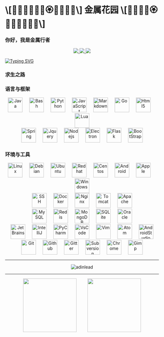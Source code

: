 <h1>\[🪻🌷🌼🌻🌺🌹🏵️🪷💮🌸💐\] 金属花园 \[💐🌸💮🪷🏵️🌹🌺🌻🌼🌷🪻\]</h1>

### 你好，我是金属行者
<p align="center">
    <a title="Github Total Stars" target="_blank" href="https://github.com/adinlead">
        <img src="https://img.shields.io/github/stars/adinlead.svg?logo=star&label=Total%20Stars&color=success" />
    </a>
    <a title="Github Followers" target="_blank" href="https://github.com/adinlead">
        <img src="https://img.shields.io/badge/dynamic/json?label=GitHub&suffix=%20followers&query=%24.data.totalSubs&url=https%3A%2F%2Fapi.spencerwoo.com%2Fsubstats%2F%3Fsource%3Dgithub%26queryKey%3Dadinlead&color=blue&logo=github&longCache=true" />
    </a>
    <a title="My Web Site" target="_blank" href="https://me.itez.cc/">
        <img src="https://img.shields.io/badge/%E4%B8%AA%E4%BA%BA%E5%B0%8F%E7%AB%99-itez.cc-orange" />
    </a>
</p>

[![Typing SVG](https://readme-typing-svg.demolab.com?font=Zhi+Mang+Xing&size=24&pause=1000&color=654A67&random=false&width=435&lines=%E4%B8%87%E4%BA%8B%E4%B8%87%E7%89%A9%EF%BC%8C%E5%8F%98%E5%8C%96%E6%97%A0%E7%A9%B7%EF%BC%9B%E4%B8%87%E5%8F%98%E4%B8%8D%E7%A6%BB%EF%BC%8C%E5%AE%97%E4%B8%AD%E8%B6%8B%E5%BA%B8%EF%BC%9B;%E6%8D%9F%E7%9B%88%E8%A1%A5%E7%BC%BA%EF%BC%8C%E5%90%84%E5%BE%AA%E5%85%B6%E9%81%93%EF%BC%9B%E9%81%93%E6%B3%95%E8%87%AA%E7%84%B6%EF%BC%8C%E5%A6%99%E4%B8%8D%E5%8F%AF%E8%A8%80%E3%80%82)](https://git.io/typing-svg)

### 求生之路

### 语言与框架
<div align="center">
    <img src="https://cdn.jsdelivr.net/gh/devicons/devicon/icons/java/java-original.svg" width="48" height="48" alt="Java" title="Language: Java"/>
    <span>&emsp;</span>
    <img src="https://cdn.jsdelivr.net/gh/devicons/devicon/icons/bash/bash-original.svg" width="48" height="48" alt="Bash" title="Language: Bash"/>
    <span>&emsp;</span>
    <img src="https://cdn.jsdelivr.net/gh/devicons/devicon/icons/python/python-original.svg" width="48" height="48" alt="Python" title="Language: Python"/>
    <span>&emsp;</span>
    <img src="https://cdn.jsdelivr.net/gh/devicons/devicon/icons/javascript/javascript-plain.svg" width="48" height="48" alt="JavaScript" title="Language: JavaScript"/>
    <span>&emsp;</span>
    <img src="https://cdn.jsdelivr.net/gh/devicons/devicon/icons/markdown/markdown-original.svg" width="48" height="48" alt="Markdown" title="Language: Markdown"/>
    <span>&emsp;</span>
    <img src="https://cdn.jsdelivr.net/gh/devicons/devicon/icons/go/go-original.svg" width="48" height="48" alt="Go" title="Language: Go"/>
    <span>&emsp;</span>
    <img src="https://cdn.jsdelivr.net/gh/devicons/devicon/icons/html5/html5-plain.svg" width="48" height="48" alt="Html5" title="Language: Html5"/>
    <span>&emsp;</span>
    <img src="https://cdn.jsdelivr.net/gh/devicons/devicon/icons/lua/lua-original-wordmark.svg" width="48" height="48" alt="Lua" title="Language: Lua"/>
</div>

<div align="center">
    <!--Java -->
    <img src="https://cdn.jsdelivr.net/gh/devicons/devicon/icons/spring/spring-original.svg" width="48" height="48" alt="Spring" title="Framework: Spring"/>
    <span>&emsp;</span>
    <!--JavaScript-->
    <img src="https://cdn.jsdelivr.net/gh/devicons/devicon/icons/jquery/jquery-original.svg" width="48" height="48" alt="Jquery" title="Framework: Jquery"/>
    <span>&emsp;</span>
    <img src="https://cdn.jsdelivr.net/gh/devicons/devicon/icons/nodejs/nodejs-original.svg" width="48" height="48" alt="Nodejs" title="Framework: Nodejs"/>
    <span>&emsp;</span>
    <img src="https://cdn.jsdelivr.net/gh/devicons/devicon/icons/electron/electron-original.svg" width="48" height="48" alt="Electron" title="Framework: Electron"/>
    <span>&emsp;</span>
    <!--Python-->
    <img src="https://cdn.jsdelivr.net/gh/devicons/devicon/icons/flask/flask-original.svg" width="48" height="48" alt="Flask" title="Framework: Flask"/>
    <span>&emsp;</span>
    <!--HTML-->
    <img src="https://cdn.jsdelivr.net/gh/devicons/devicon/icons/bootstrap/bootstrap-original.svg" width="48" height="48" alt="BootStrap" title="Framework: BootStrap"/>
</div>

### 环境与工具
<div align="center">
    <!--Runtime-->
    <img src="https://cdn.jsdelivr.net/gh/devicons/devicon/icons/linux/linux-original.svg" width="48" height="48" alt="Linux" title="Runtime: Linux"/>
    <span>&emsp;</span>
    <img src="https://cdn.jsdelivr.net/gh/devicons/devicon/icons/debian/debian-original.svg" width="48" height="48" alt="Debian" title="Runtime: Debian"/>
    <span>&emsp;</span>
    <img src="https://cdn.jsdelivr.net/gh/devicons/devicon/icons/ubuntu/ubuntu-plain.svg" width="48" height="48" alt="Ubuntu" title="Runtime: Ubuntu"/>
    <span>&emsp;</span>
    <img src="https://cdn.jsdelivr.net/gh/devicons/devicon/icons/redhat/redhat-original.svg" width="48" height="48" alt="Redhat" title="Runtime: Redhat"/>
    <span>&emsp;</span>
    <img src="https://cdn.jsdelivr.net/gh/devicons/devicon/icons/centos/centos-original.svg" width="48" height="48" alt="Centos" title="Runtime: Centos"/>
    <span>&emsp;</span>
    <img src="https://cdn.jsdelivr.net/gh/devicons/devicon/icons/android/android-original.svg" width="48" height="48" alt="Android" title="Runtime: Android"/>
    <span>&emsp;</span>
    <img src="https://cdn.jsdelivr.net/gh/devicons/devicon/icons/apple/apple-original.svg" width="48" height="48" alt="Apple" title="Runtime: Apple"/>
    <span>&emsp;</span>
    <img src="https://cdn.jsdelivr.net/gh/devicons/devicon/icons/windows8/windows8-original.svg" width="48" height="48" alt="Windows" title="Runtime: Windows"/>

</div>
<div align="center">
    <!--Middleware-->
    <img src="https://cdn.jsdelivr.net/gh/devicons/devicon/icons/ssh/ssh-original-wordmark.svg" width="48" height="48" alt="SSH" title="Middleware: SSH"/>
    <span>&emsp;</span>
    <img src="https://cdn.jsdelivr.net/gh/devicons/devicon/icons/docker/docker-original.svg" width="48" height="48" alt="Docker" title="Middleware: Docker"/>
    <span>&emsp;</span>
    <img src="https://cdn.jsdelivr.net/gh/devicons/devicon/icons/nginx/nginx-original.svg" width="48" height="48" alt="Nginx" title="Middleware: Nginx"/>
    <span>&emsp;</span>
    <img src="https://cdn.jsdelivr.net/gh/devicons/devicon/icons/tomcat/tomcat-original.svg" width="48" height="48" alt="Tomcat" title="Middleware: Tomcat"/>
    <span>&emsp;</span>
    <img src="https://cdn.jsdelivr.net/gh/devicons/devicon/icons/apache/apache-original.svg" width="48" height="48" alt="Apache" title="Middleware: Apache"/>

</div>
<div align="center">
    <!--Database-->
    <img src="https://cdn.jsdelivr.net/gh/devicons/devicon/icons/mysql/mysql-original.svg" width="48" height="48" alt="MySQL" title=" Database: MySQL"/>
    <span>&emsp;</span>
    <img src="https://cdn.jsdelivr.net/gh/devicons/devicon/icons/redis/redis-original.svg" width="48" height="48" alt="Redis" title=" Database: Redis"/>
    <span>&emsp;</span>
    <img src="https://cdn.jsdelivr.net/gh/devicons/devicon/icons/mongodb/mongodb-original.svg" width="48" height="48" alt="MongoDB" title=" Database: MongoDB"/>
    <span>&emsp;</span>
    <img src="https://cdn.jsdelivr.net/gh/devicons/devicon/icons/sqlite/sqlite-original.svg" width="48" height="48" alt="SQLite" title=" Database: SQLite"/>
    <span>&emsp;</span>
    <img src="https://cdn.jsdelivr.net/gh/devicons/devicon/icons/oracle/oracle-original.svg" width="48" height="48" alt="Oracle" title=" Database: Oracle"/>
</div>
<div align="center">
    <!--CodeEditor-->
    <img src="https://cdn.jsdelivr.net/gh/devicons/devicon/icons/jetbrains/jetbrains-original.svg" width="48" height="48" alt="JetBrains" title="CodeEditor: JetBrains"/>
    <span>&emsp;</span>
    <img src="https://cdn.jsdelivr.net/gh/devicons/devicon/icons/intellij/intellij-original.svg" width="48" height="48" alt="IntelliJ" title="CodeEditor: IntelliJ"/>
    <span>&emsp;</span>
    <img src="https://cdn.jsdelivr.net/gh/devicons/devicon/icons/pycharm/pycharm-original.svg" width="48" height="48" alt="PyCharm" title="CodeEditor: PyCharm"/>
    <span>&emsp;</span>
    <img src="https://cdn.jsdelivr.net/gh/devicons/devicon/icons/vscode/vscode-original.svg" width="48" height="48" alt="VsCode" title="CodeEditor: VsCode"/>
    <span>&emsp;</span>
    <img src="https://cdn.jsdelivr.net/gh/devicons/devicon/icons/vim/vim-original.svg" width="48" height="48" alt="Vim" title="CodeEditor: Vim"/>
    <span>&emsp;</span>
    <img src="https://cdn.jsdelivr.net/gh/devicons/devicon/icons/atom/atom-original.svg" width="48" height="48" alt="Atom" title="CodeEditor: Atom"/>
    <span>&emsp;</span>
    <img src="https://cdn.jsdelivr.net/gh/devicons/devicon/icons/androidstudio/androidstudio-original.svg" width="48" height="48" alt="AndroidStudio" title="CodeEditor: AndroidStudio"/>
</div>
<div align="center">
    <!--Versioning-->
    <img src="https://cdn.jsdelivr.net/gh/devicons/devicon/icons/git/git-original.svg" width="48" height="48" alt="Git" title="Versioning: Git"/>
    <span>&emsp;</span>
    <img src="https://cdn.jsdelivr.net/gh/devicons/devicon/icons/github/github-original.svg" width="48" height="48" alt="Github" title="Versioning: Github"/>
    <span>&emsp;</span>
    <img src="https://cdn.jsdelivr.net/gh/devicons/devicon/icons/gitter/gitter-plain.svg" width="48" height="48" alt="Gitter" title="Versioning: Gitter"/>
    <span>&emsp;</span>
    <img src="https://cdn.jsdelivr.net/gh/devicons/devicon/icons/subversion/subversion-original.svg" width="48" height="48" alt="Subversion" title="Versioning: Subversion"/>
    <span>&emsp;</span>
    <!--Other-->
    <img src="https://cdn.jsdelivr.net/gh/devicons/devicon/icons/chrome/chrome-original.svg" width="48" height="48" alt="Chrome" title="Other: Chrome"/>
    <span>&emsp;</span>
    <img src="https://cdn.jsdelivr.net/gh/devicons/devicon/icons/gimp/gimp-original.svg" width="48" height="48" alt="Gimp" title="Other: Gimp"/>
</div>

------

<p align="center">
    <img src="https://github-profile-trophy.vercel.app/?username=adinlead&title=Stars,Followers,MultiLanguage,Commits,Issues&margin-w=15&margin-h=15" alt="adinlead" />
</p>

------

<div align="center">
    <img height="175px" src="https://github-readme-stats.vercel.app/api?username=adinlead&count_private=true&show_icons=true" />
    <span>&emsp;&emsp;</span>
    <img height="175px" src="https://github-readme-stats.vercel.app/api/top-langs/?username=adinlead&layout=compact&langs_count=8" />
</div>

<!--
**adinlead/adinlead** is a ✨ _special_ ✨ repository because its `README.md` (this file) appears on your GitHub profile.

Here are some ideas to get you started:

- 🔭 I’m currently working on ...
- 🌱 I’m currently learning ...
- 👯 I’m looking to collaborate on ...
- 🤔 I’m looking for help with ...
- 💬 Ask me about ...
- 📫 How to reach me: ...
- 😄 Pronouns: ...
- ⚡ Fun fact: ...
-->
